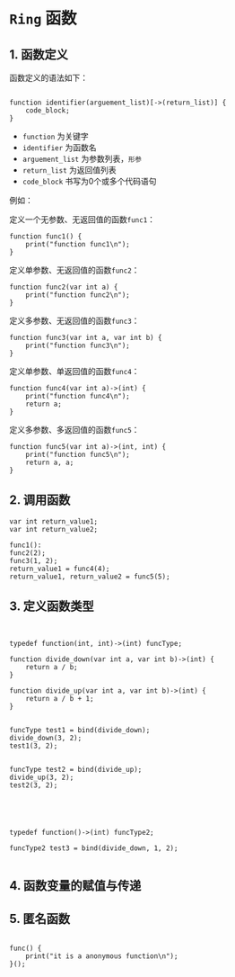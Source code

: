 # ```Ring``` 函数


## 1. 函数定义

函数定义的语法如下：

```ring

function identifier(arguement_list)[->(return_list)] {
    code_block;
}
```

- ```function``` 为关键字
- ```identifier``` 为函数名
- ```arguement_list``` 为参数列表，```形参```
- ```return_list``` 为返回值列表
- ```code_block``` 书写为0个或多个代码语句


例如：

定义一个无参数、无返回值的函数```func1```：

```ring
function func1() {
    print("function func1\n");
}
```



定义单参数、无返回值的函数```func2```：
```ring
function func2(var int a) {
    print("function func2\n");
}

```

定义多参数、无返回值的函数```func3```：
```ring
function func3(var int a, var int b) {
    print("function func3\n");
}
```


定义单参数、单返回值的函数```func4```：
```ring
function func4(var int a)->(int) {
    print("function func4\n");
    return a;
}
```

定义多参数、多返回值的函数```func5```：
```ring
function func5(var int a)->(int, int) {
    print("function func5\n");
    return a, a;
}
```


## 2. 调用函数

```ring
var int return_value1;
var int return_value2;

func1():
func2(2);
func3(1, 2);
return_value1 = func4(4);
return_value1, return_value2 = func5(5);
```


## 3. 定义函数类型

```ring


typedef function(int, int)->(int) funcType;

function divide_down(var int a, var int b)->(int) {
    return a / b;
}

function divide_up(var int a, var int b)->(int) {
    return a / b + 1;
}


funcType test1 = bind(divide_down);
divide_down(3, 2);
test1(3, 2);


funcType test2 = bind(divide_up);
divide_up(3, 2);
test2(3, 2);





typedef function()->(int) funcType2;

funcType2 test3 = bind(divide_down, 1, 2);


```



## 4. 函数变量的赋值与传递


## 5. 匿名函数

```ring

func() {
    print("it is a anonymous function\n");
}();


```



